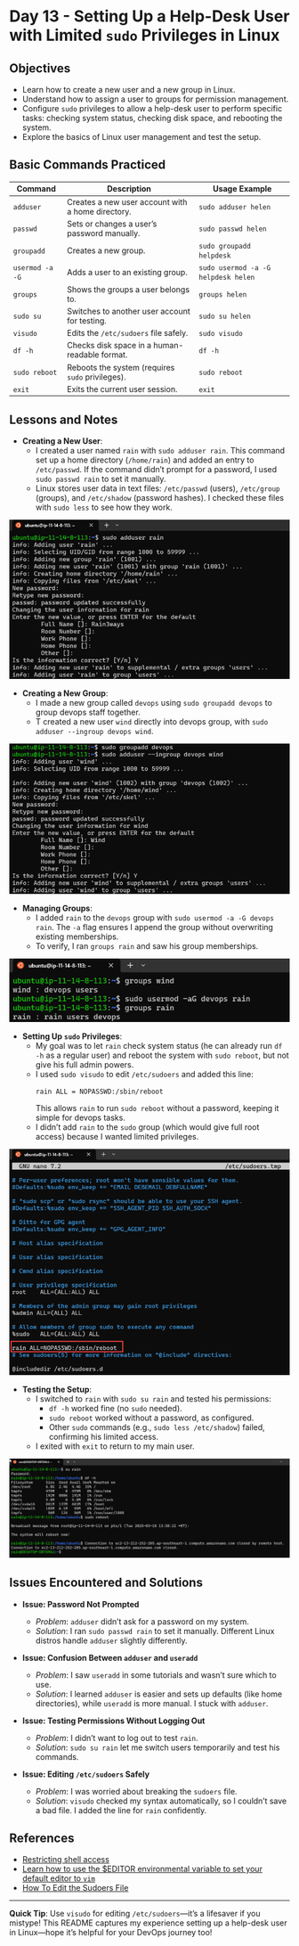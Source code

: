 # Day 13 - Setting Up a Help-Desk User with Limited `sudo` Privileges in Linux

## Objectives

- Learn how to create a new user and a new group in Linux.
- Understand how to assign a user to groups for permission management.
- Configure `sudo` privileges to allow a help-desk user to perform specific tasks: checking system status, checking disk space, and rebooting the system.
- Explore the basics of Linux user management and test the setup.

## Basic Commands Practiced



| Command            | Description                                           | Usage Example                                      |
|--------------------|-------------------------------------------------------|----------------------------------------------------|
| `adduser`          | Creates a new user account with a home directory.     | `sudo adduser helen`                               |
| `passwd`           | Sets or changes a user’s password manually.           | `sudo passwd helen`                                |
| `groupadd`         | Creates a new group.                                  | `sudo groupadd helpdesk`                           |
| `usermod -a -G`    | Adds a user to an existing group.                     | `sudo usermod -a -G helpdesk helen`                |
| `groups`           | Shows the groups a user belongs to.                   | `groups helen`                                     |
| `sudo su`          | Switches to another user account for testing.         | `sudo su helen`                                    |
| `visudo`           | Edits the `/etc/sudoers` file safely.                 | `sudo visudo`                                      |
| `df -h`            | Checks disk space in a human-readable format.         | `df -h`                                            |
| `sudo reboot`      | Reboots the system (requires `sudo` privileges).      | `sudo reboot`                                      |
| `exit`             | Exits the current user session.                       | `exit`                                             |

## Lessons and Notes

- **Creating a New User**:
  - I created a user named `rain` with `sudo adduser rain`. This command set up a home directory (`/home/rain`) and added an entry to `/etc/passwd`. If the command didn’t prompt for a password, I used `sudo passwd rain` to set it manually.
  - Linux stores user data in text files: `/etc/passwd` (users), `/etc/group` (groups), and `/etc/shadow` (password hashes). I checked these files with `sudo less` to see how they work.

![Creat user rain](/screenshots/day-13/add-user-rain.png)

- **Creating a New Group**:
  - I made a new group called `devops` using `sudo groupadd devops` to group devops staff together.
  - T created a new user `wind` directly into devops group, with `sudo adduser --ingroup devops wind`. 

![Create devops group and add new user Wind to it](/screenshots/day-13/create-new-group-and-add-user.png)

- **Managing Groups**:
  - I added `rain` to the `devops` group with `sudo usermod -a -G devops rain`. The `-a` flag ensures I append the group without overwriting existing memberships.
  - To verify, I ran `groups rain` and saw his group memberships.

![Add user rain to devops group](/screenshots/day-13/add-second-group-to-user.png)

- **Setting Up `sudo` Privileges**:
  - My goal was to let `rain` check system status (he can already run `df -h` as a regular user) and reboot the system with `sudo reboot`, but not give his full admin powers.
  - I used `sudo visudo` to edit `/etc/sudoers` and added this line:
    ```
    rain ALL = NOPASSWD:/sbin/reboot
    ```
    This allows `rain` to run `sudo reboot` without a password, keeping it simple for devops tasks.
  - I didn’t add `rain` to the `sudo` group (which would give full root access) because I wanted limited privileges.

![Edit sudoer file with visudo](/screenshots/day-13/edit-sudoer-file.png)

- **Testing the Setup**:
  - I switched to `rain` with `sudo su rain` and tested his permissions:
    - `df -h` worked fine (no `sudo` needed).
    - `sudo reboot` worked without a password, as configured.
    - Other `sudo` commands (e.g., `sudo less /etc/shadow`) failed, confirming his limited access.
  - I exited with `exit` to return to my main user.

![Test sudo privileges](/screenshots/day-13/test-sudoer-after-config.png)

## Issues Encountered and Solutions

- **Issue: Password Not Prompted**  
  - *Problem*: `adduser` didn’t ask for a password on my system.  
  - *Solution*: I ran `sudo passwd rain` to set it manually. Different Linux distros handle `adduser` slightly differently.

- **Issue: Confusion Between `adduser` and `useradd`**  
  - *Problem*: I saw `useradd` in some tutorials and wasn’t sure which to use.  
  - *Solution*: I learned `adduser` is easier and sets up defaults (like home directories), while `useradd` is more manual. I stuck with `adduser`.

- **Issue: Testing Permissions Without Logging Out**  
  - *Problem*: I didn’t want to log out to test `rain`.  
  - *Solution*: `sudo su rain` let me switch users temporarily and test his commands.

- **Issue: Editing `/etc/sudoers` Safely**  
  - *Problem*: I was worried about breaking the `sudoers` file.  
  - *Solution*: `visudo` checked my syntax automatically, so I couldn’t save a bad file. I added the line for `rain` confidently.

## References

- [Restricting shell access](http://www.cyberciti.biz/tips/howto-linux-shell-restricting-access.html)
- [Learn how to use the $EDITOR environmental variable to set your default editor to `vim`](https://www.a2hosting.com/kb/developer-corner/linux/setting-the-default-text-editor-in-linux)
-  [How To Edit the Sudoers File](https://www.digitalocean.com/community/tutorials/how-to-edit-the-sudoers-file)

---

**Quick Tip**: Use `visudo` for editing `/etc/sudoers`—it’s a lifesaver if you mistype! This README captures my experience setting up a help-desk user in Linux—hope it’s helpful for your DevOps journey too!

